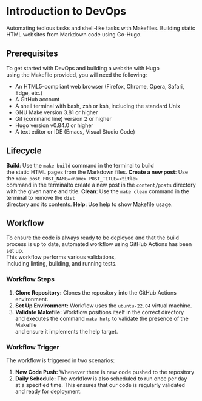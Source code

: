 # Introduction to DevOps

Automating tedious tasks and shell-like tasks with Makefiles.
Building static HTML websites from Markdown code using Go-Hugo.

## Prerequisites

To get started with DevOps and building a website with Hugo \
using the Makefile provided, you will need the following:

- An HTML5-compliant web browser (Firefox, Chrome, Opera, Safari, Edge, etc.)
- A GitHub account
- A shell terminal with bash, zsh or ksh, including the standard Unix
- GNU Make version 3.81 or higher
- Git (command line) version 2 or higher
- Hugo version v0.84.0 or higher
- A text editor or IDE (Emacs, Visual Studio Code)

## Lifecycle

**Build**: Use the `make build` command in the terminal to build \
the static HTML pages from the Markdown files.
**Create a new post**: Use the `make post POST_NAME=<name> POST_TITLE=<title>` \
command in the terminalto create a new post in the `content/posts` directory \
with the given name and title.
**Clean**: Use the `make clean` command in the terminal to remove the `dist` \
directory and its contents.
**Help**: Use help to show Makefile usage.

## Workflow

To ensure the code is always ready to be deployed and that the build \
process is up to date, automated workflow using GitHub Actions has been set up. \
This workflow performs various validations, \
including linting, building, and running tests.

### Workflow Steps

1. **Clone Repository:** Clones the repository into the GitHub Actions environment.
2. **Set Up Environment:** Workflow uses the `ubuntu-22.04` virtual machine.
3. **Validate Makefile:** Workflow positions itself in the correct directory \
and executes the command `make help` to validate the presence of the Makefile \
and ensure it implements the help target.

### Workflow Trigger

The workflow is triggered in two scenarios:

1. **New Code Push:** Whenever there is new code pushed to the repository
2. **Daily Schedule:** The workflow is also scheduled to run once per day \
at a specified time. This ensures that our code is regularly validated \
and ready for deployment.
